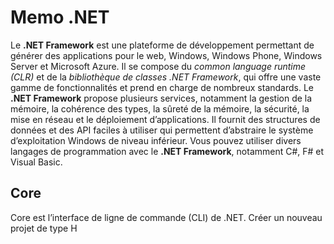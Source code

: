 # Memo .NET

Le **.NET Framework** est une plateforme de développement permettant de générer des applications pour le web, Windows, Windows Phone, Windows Server et Microsoft Azure.  Il se compose du *common language runtime (CLR)* et de la *bibliothèque de classes .NET Framework*, qui offre une vaste gamme de fonctionnalités et prend en charge de nombreux standards.
Le **.NET Framework** propose plusieurs services, notamment la gestion de la mémoire, la cohérence des types, la sûreté de la mémoire, la sécurité, la mise en réseau et le déploiement d’applications.  Il fournit des structures de données et des API faciles à utiliser qui permettent d’abstraire le système d’exploitation Windows de niveau inférieur.  Vous pouvez utiliser divers langages de programmation avec le **.NET Framework**, notamment C#, F# et Visual Basic.

## Core
Core est l’interface de ligne de commande (CLI) de .NET.
Créer un nouveau projet de type H
<!--stackedit_data:
eyJoaXN0b3J5IjpbLTQ2MDY5MzU3LC0xOTEyNjI0OTA5XX0=
-->